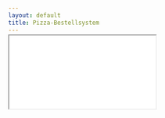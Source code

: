 ```yaml
---
layout: default
title: Pizza-Bestellsystem
---
```


<style>
iframe {
  margin-top: -13px;
}

.menu_scroll_wrapper {
  box-shadow: none;
}
</style>

<iframe src="//pizza.nnev.de">Hi NoScript User. Du brauchst Iframes und JS für <b>pizzatest.nnev.de</b> und <b>pizza.de</b></iframe>
